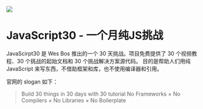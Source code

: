 ![](https://javascript30.com/images/JS3-social-share.png)

# JavaScript30 - 一个月纯JS挑战

JavaScirpt30 是 Wes Bos 推出的一个 30 天挑战。项目免费提供了 30 个视频教程、30 个挑战的起始文档和 30 个挑战解决方案源代码。
目的是帮助人们用纯 JavaScript 来写东西，不借助框架和库，也不使用编译器和引用。

官网的 slogan 如下：

> Build 30 things in 30 days with 30 tutorial No Frameworks × No Compilers × No Libraries × No Boilerplate
